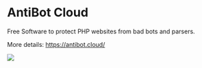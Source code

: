 # AntiBot Cloud
Free Software to protect PHP websites from bad bots and parsers.

More details: https://antibot.cloud/

![](https://raw.githubusercontent.com/MikFoxi/AntiBot/master/logo.png)
